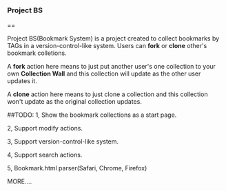### Project BS
==

Project BS(Bookmark System) is a project created to collect bookmarks by TAGs in a version-control-like system.
Users can **fork** or **clone** other's bookmark colletions.

A **fork** action here means to just put another user's one collection to your own **Collection Wall** and this collection will update as the other user updates it.

A **clone** action here means to just clone a collection and this collection won't update as the original collection updates.

##TODO:
1, Show the bookmark collections as a start page.

2, Support modify actions.

3, Support version-control-like system.

4, Support search actions.

5, Bookmark.html parser(Safari, Chrome, Firefox)

MORE....
